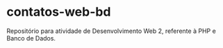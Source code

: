 # contatos-web-bd
Repositório para atividade de Desenvolvimento Web 2, referente à PHP e Banco de Dados.
